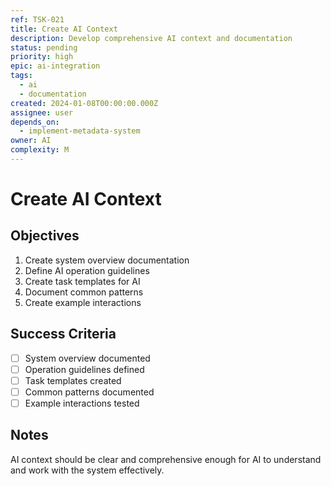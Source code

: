 ```yaml
---
ref: TSK-021
title: Create AI Context
description: Develop comprehensive AI context and documentation
status: pending
priority: high
epic: ai-integration
tags:
  - ai
  - documentation
created: 2024-01-08T00:00:00.000Z
assignee: user
depends_on:
  - implement-metadata-system
owner: AI
complexity: M
---
```


# Create AI Context

## Objectives
1. Create system overview documentation
2. Define AI operation guidelines
3. Create task templates for AI
4. Document common patterns
5. Create example interactions

## Success Criteria
- [ ] System overview documented
- [ ] Operation guidelines defined
- [ ] Task templates created
- [ ] Common patterns documented
- [ ] Example interactions tested

## Notes
AI context should be clear and comprehensive enough for AI to understand and work with the system effectively. 
